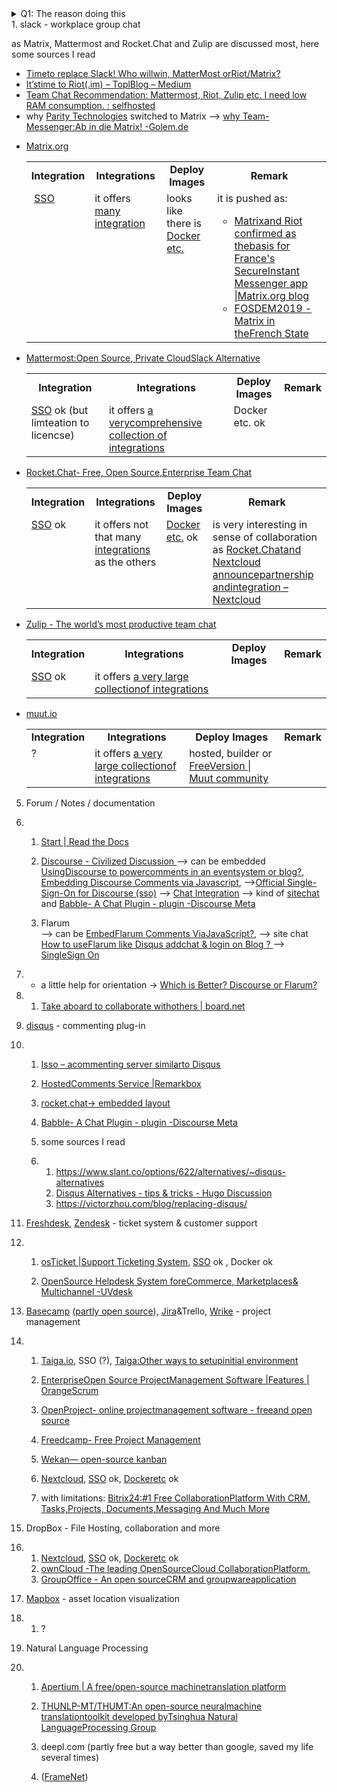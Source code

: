 <details> 
  <summary>Q1: The reason doing this</summary>
  Hello,
our organization faces the same challenge since we hit the limits of the free plan of slack and others, so this discussion was an inducement for doing some research for the right alternative.
As there aren't little (luckily) options around I may ask you to share your experience with any of those application if there are any before this thread falls asleep.

First I try to show requirements. The project started with some people which are somehow near by to each other, at least mainly. It is now about to grow and there are plans to create independent nodes in some regions outside the  country of the headquarter.
So there will be some intensive and wide organization and collaboration necessary what happens for many in their free time (what reminds me on Zulip's statement about working in different time zones, see [Why Zullip?](https://zulipchat.com/why-zulip/))

Moreover it needs some channels to speak to people outside the organization, in regard of generic questions and asset specific questions.

Last but not least the platform has to coded, so code management has to integrate as well.
So internally we need a app for collaboration and file sharing, including some decent planning and management tools.
For the externals we would like to avoid to use mainly emails (although there could be ticket system behind), so I    thought comment on our pages should be reused for discussions like bugs or feature requests and meta data analysis.
Furthermore it would be welcome if they could reach us via well known chat apps without the need to monitor and administer these apps separately.

It is totally clear that there is not a single application what can fulfill all our requirements (at least yet). Thus besides being a mature application (although not all of them in my list are so), it shall allow [SSO](https://en.wikipedia.org/wiki/Single_sign-on) and available as container image.

A good spot starting this research was [LisaDziuba/Awesome-Design-Tools: The best design tools for everything](https://github.com/LisaDziuba/Awesome-Design-Tools) although it doesn't sound like the right starting spot. 
This repository is inspired by similar to the before mentioned with inspiration from [Open Design: Freeware tools for creatives – UX Planet](https://uxplanet.org/open-design-freeware-tools-for-designers-f7bdde99f2e0) filled with answers to our requirements  

</details>
1. slack - workplace group chat    

  as Matrix, Mattermost and Rocket.Chat and Zulip are discussed most, here some sources I read
  - [Timeto replace Slack! Who willwin, MatterMost orRiot/Matrix?](https://medium.com/ignation/time-to-replace-slack-who-will-win-mattermost-or-riot-matrix-a090e9cdc219) 
- [It’stime to Riot(.im) – ToplBlog – Medium](https://medium.com/topl-blog/its-time-to-riot-im-8fb95eb39c9a)
- [Team Chat Recommendation: Mattermost, Riot, Zulip etc. I need low RAM consumption. : selfhosted](https://www.reddit.com/r/selfhosted/comments/9s5fzq/team_chat_recommendation_mattermost_riot_zulip/)  
- why [Parity Technologies](https://www.parity.io/) switched to Matrix --> [why Team-Messenger:Ab in die Matrix! -Golem.de](https://www.golem.de/news/team-messenger-ab-in-die-matrix-1904-140850.html) 
       

<ul>
	<li>
			<a href="https://matrix.org/blog/index" target="_blank" rel="noopener">Matrix.org</a>
		<table>
			<tbody>
				<tr>
					<td style="text-align: center;">
						<strong>Integration</strong>
					</td>
					<td style="text-align: center;">
						<strong>Integrations</strong>
					</td>
					<td style="text-align: center;">
						<strong>Deploy Images</strong>
					</td>
					<td style="text-align: center;">
						<strong>Remark</strong>
					</td>
				</tr>
				<tr>
					<td valign="top">&nbsp;<a href="https://matrix.org/blog/2018/11/26/this-week-in-matrix-2018-11-26" rel="nofollow">SSO</a>&nbsp;</td>
					<td valign="top">it offers <a href="https://matrix.org/docs/projects/try-matrix-now.html" rel="nofollow">many integration</a>&nbsp;</td>
					<td valign="top">looks like there is <a href="https://matrix.org/docs/guides/" rel="nofollow">Docker etc.</a>
					</td>
					<td valign="top">
it is pushed as:
						<ul>
							<li>
								<a href="https://matrix.org/blog/2018/04/26/matrix-and-riot-confirmed-as-the-basis-for-frances-secure-instant-messenger-app" rel="nofollow">Matrixand Riot confirmed as thebasis for France's SecureInstant Messenger app |Matrix.org blog</a>
							</li>
							<li>
								<a href="https://fosdem.org/2019/schedule/event/matrix_french_state/" rel="nofollow">FOSDEM2019 - Matrix in theFrench State</a>
							</li>
						</ul>
					</td>
				</tr>
			</tbody>
		</table>
	</li>
	<li>
		<a href="https://mattermost.com/nonprofit/" target="_blank" rel="nofollow noopener">Mattermost:Open Source, Private CloudSlack Alternative</a>
		<table>
			<tbody>
				<tr>
					<td style="text-align: center;">
						<strong>Integration</strong>
					</td>
					<td style="text-align: center;">
						<strong>Integrations</strong>
					</td>
					<td style="text-align: center;">
						<strong>Deploy Images</strong>
					</td>
					<td style="text-align: center;">
						<strong>Remark</strong>
					</td>
				</tr>
				<tr>
					<td valign="top">
						<a href="https://docs.mattermost.com/deployment/sso-saml.html" rel="nofollow">SSO</a> ok (but limteation to licencse)</td>
					<td valign="top">it offers <a href="https://integrations.mattermost.com/" rel="nofollow">a verycomprehensive collection of integrations</a>
					</td>
					<td valign="top">Docker etc. ok</td>
					<td valign="top">
					</td>
				</tr>
			</tbody>
		</table>
  <p>
  </p>
	</li>
	<li>
			<a href="https://rocket.chat/" target="_blank" rel="nofollow noopener">Rocket.Chat- Free, Open Source,Enterprise Team Chat</a>
		<table>
			<tbody>
				<tr>
					<td style="text-align: center;">
						<strong>Integration</strong>
					</td>
					<td style="text-align: center;">
						<strong>Integrations</strong>
					</td>
					<td style="text-align: center;">
						<strong>Deploy Images</strong>
					</td>
					<td style="text-align: center;">
						<strong>Remark</strong>
					</td>
				</tr>
				<tr>
					<td valign="top">
						<a href="https://rocket.chat/docs/administrator-guides/authentication/" rel="nofollow">SSO</a> ok</td>
					<td valign="top">it offers not that many <a href="https://rocket.chat/docs/administrator-guides/integrations/" rel="nofollow">integrations</a> as the others</td>
					<td valign="top"><a href="https://rocket.chat/install" rel="nofollow">Docker etc.</a> ok</td>
					<td valign="top">is very interesting in sense of collaboration as <a href="https://nextcloud.com/blog/rocket.chat-and-nextcloud-announce-partnership-and-integration/" rel="nofollow">Rocket.Chatand Nextcloud announcepartnership andintegration &ndash; Nextcloud</a>
					</td>
				</tr>
			</tbody>
		</table>
	</li>
	<li>
		<a href="https://zulipchat.com/" target="_blank" rel="nofollow noopener">Zulip - The world&rsquo;s most productive team chat</a>
		<table>
			<tbody>
				<tr>
					<td style="text-align: center;">
						<strong>Integration</strong>
					</td>
					<td style="text-align: center;">
						<strong>Integrations</strong>
					</td>
					<td style="text-align: center;">
						<strong>Deploy Images</strong>
					</td>
					<td style="text-align: center;">
						<strong>Remark</strong>
					</td>
				</tr>
				<tr>
					<td valign="top">
						<a href="https://zulipchat.com/security/" rel="nofollow">SSO</a>&nbsp;ok</td>
					<td valign="top">it offers <a href="https://integrations.mattermost.com/" rel="nofollow">a very large collectionof integrations</a>
					</td>
					<td valign="top">&nbsp;</td>
					<td valign="top">&nbsp;</td>
				</tr>
			</tbody>
		</table>
	</li>
	<li>
		<a href="http://muut.io/" target="_blank" rel="nofollow noopener">muut.io</a>
		<table>
			<tbody>
				<tr>
					<td style="text-align: center;">
						<strong>Integration</strong>
					</td>
					<td style="text-align: center;">
						<strong>Integrations</strong>
					</td>
					<td style="text-align: center;">
						<strong>Deploy Images</strong>
					</td>
					<td style="text-align: center;">
						<strong>Remark</strong>
					</td>
				</tr>
				<tr>
					<td valign="top">?</td>
					<td valign="top">it offers <a href="https://integrations.mattermost.com/" rel="nofollow">a very large collectionof integrations</a>
					</td>
					<td valign="top">hosted, builder or <a href="https://muut.com/forum/#!/moot/setting-up:free-version" rel="nofollow">FreeVersion | Muut community</a>
					</td>
					<td valign="top">&nbsp;</td>
				</tr>
			</tbody>
		</table>
	</li>
</ul>

5. Forum / Notes / documentation

6. 1. [Start | Read the Docs](https://readthedocs.org/)
  
   2. [Discourse  - Civilized Discussion ](https://www.discourse.org/)
    --> can be embedded [UsingDiscourse to powercomments in an eventsystem or blog?](https://meta.discourse.org/t/using-discourse-to-power-comments-in-an-event-system-or-blog/90308)[,    Embedding Discourse    Comments via    Javascript](https://meta.discourse.org/t/embedding-discourse-comments-via-javascript/31963),
      -->[Official  Single-Sign-On for  Discourse (sso)](https://meta.discourse.org/t/official-single-sign-on-for-discourse-sso/13045)
      --> [Chat  Integration](https://www.discourse.org/plugins/chat-integration.html)
    --> kind of [sitechat](https://discourse-shoutbox.info/) and [Babble- A Chat Plugin - plugin -Discourse Meta](https://meta.discourse.org/t/babble-a-chat-plugin/87297)
  
   3. Flarum  
    --> can be [EmbedFlarum Comments ViaJavaScript?](https://discuss.flarum.org/d/882-embed-flarum-comments-via-javascript),
    --> site chat  [How to useFlarum like Disqus addchat & login on Blog ?
    ](https://discuss.flarum.org/d/14997-how-to-use-flarum-like-disqus-add-chat-login-on-blog)--> [SingleSign On](https://discuss.flarum.org/d/5052-single-sign-on)

7. - a little help for orientation -> [Which is    Better? Discourse or    Flarum?](https://meta.discourse.org/t/which-is-better-discourse-or-flarum/71726) 
  

8. 1. [Take aboard to collaborate withothers | board.net](http://board.net/) 
    
  

9. [disqus](https://disqus.com/) - commenting plug-in 

10. 1. [Isso – acommenting server similarto Disqus](https://posativ.org/isso/)

    2. [HostedComments Service |Remarkbox](https://www.remarkbox.com/)

    3. [rocket.chat-> embedded layout](https://rocket.chat/docs/developer-guides/embedded-layout/) 
        

    4. [Babble- A Chat Plugin - plugin -Discourse Meta](https://meta.discourse.org/t/babble-a-chat-plugin/87297)

    5. some sources I read 

    6. 1. <https://www.slant.co/options/622/alternatives/~disqus-alternatives>
       2. [Disqus  Alternatives - tips  & tricks - Hugo  Discussion](https://discourse.gohugo.io/t/disqus-alternatives/2948)
       3. <https://victorzhou.com/blog/replacing-disqus/> 
                   
                 

11. [Freshdesk](https://freshdesk.com/), [Zendesk](https://www.zendesk.com/) - ticket system & customer support

12. 1. [osTicket |Support Ticketing System](https://osticket.com/),    [SSO](https://forum.osticket.com/d/85191-sso-implementation) ok   , Docker ok
   
    2. [OpenSource Helpdesk System foreCommerce, Marketplaces& Multichannel -UVdesk](https://www.uvdesk.com/en/opensource-features/)
     
   

13. [Basecamp](https://basecamp.com/) ([partly   open source](https://basecamp.com/about/open-source)), [Jira](https://www.atlassian.com/software/jira)&Trello, [Wrike](https://www.wrike.com/) - project management 
   

14. 1. [Taiga.io](https://taiga.io/),   SSO (?), [Taiga:Other ways to setupinitial environment](https://taigaio.github.io/taiga-doc/dist/setup-alternatives.html)
   
    2. [EnterpriseOpen Source ProjectManagement Software |Features | OrangeScrum](https://www.orangescrum.org/)
    3. [OpenProject- online projectmanagement software - freeand open source](https://www.openproject.org/)
    4. [Freedcamp- Free Project Management](https://freedcamp.com/)
   
    5. [Wekan— open-source kanban](https://wekan.github.io/)    
   
    6. [Nextcloud](https://nextcloud.com/), [SSO](https://apps.nextcloud.com/apps/user_saml) ok, [Dockeretc](https://nextcloud.com/install/#instructions-server) ok
    7. with limitations: [Bitrix24:#1 Free CollaborationPlatform With CRM, Tasks,Projects, Documents,Messaging And Much More](https://www.bitrix24.com/)
     
   

15. DropBox - File Hosting, collaboration  and more 
   

16. 1. [Nextcloud](https://nextcloud.com/),   [SSO](https://apps.nextcloud.com/apps/user_saml) ok,   [Dockeretc](https://nextcloud.com/install/#instructions-server) ok
    2. [ownCloud -The leading OpenSourceCloud CollaborationPlatform.](https://owncloud.org/)
    3. [GroupOffice - An open sourceCRM and groupwareapplication](https://www.group-office.com)
     
   

17. [Mapbox](https://www.mapbox.com/) - asset location visualization 
     

18. 1. ?
   
 

19. Natural Language Processing
   

20. 1. [Apertium | A free/open-source machinetranslation platform](https://www.apertium.org)
   
    2. [THUNLP-MT/THUMT:An open-source neuralmachine translationtoolkit developed byTsinghua Natural LanguageProcessing Group](https://github.com/THUNLP-MT/THUMT)
    3. deepl.com (partly free but   a way better than google,   saved my life several times)
    4. ([FrameNet](https://framenet.icsi.berkeley.edu/fndrupal/about))

